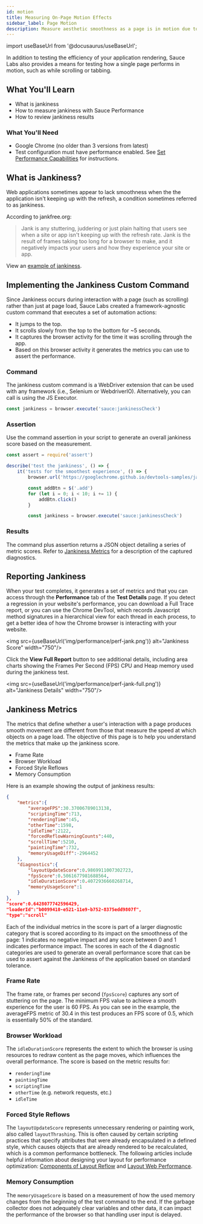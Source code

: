 ```yaml
---
id: motion
title: Measuring On-Page Motion Effects
sidebar_label: Page Motion
description: Measure aesthetic smoothness as a page is in motion due to scrolling or tabbing between fields.
---
```


import useBaseUrl from '@docusaurus/useBaseUrl';

In addition to testing the efficiency of your application rendering, Sauce Labs also provides a means for testing how a single page performs in motion, such as while scrolling or tabbing.

## What You'll Learn

* What is jankiness
* How to measure jankiness with Sauce Performance
* How to review jankiness results

### What You'll Need

* Google Chrome (no older than 3 versions from latest)
* Test configuration must have performance enabled. See [Set Performance Capabilities](/performance/transitions#set-performance-capabilities) for instructions.

## What is Jankiness?

Web applications sometimes appear to lack smoothness when the the application isn't keeping up with the refresh, a condition sometimes referred to as jankiness.  

According to jankfree.org:

> Jank is any stuttering, juddering or just plain halting that users see when a site or app isn't keeping up with the refresh rate. Jank is the result of frames taking too long for a browser to make, and it negatively impacts your users and how they experience your site or app.

View an [example of jankiness](https://googlechrome.github.io/devtools-samples/jank/).

## Implementing the Jankiness Custom Command

Since Jankiness occurs during interaction with a page (such as scrolling) rather than just at page load, Sauce Labs created a framework-agnostic custom command that executes a set of automation actions:

* It jumps to the top.
* It scrolls slowly from the top to the bottom for ~5 seconds.
* It captures the browser activity for the time it was scrolling through the app.
* Based on this browser activity it generates the metrics you can use to assert the performance.

### Command

The jankiness custom command is a WebDriver extension that can be used with any framework (i.e., Selenium or WebdriverIO). Alternatively, you can call is using the JS Executor.

```js title="Jankiness Script Example (WebdriverIO)"
const jankiness = browser.execute('sauce:jankinessCheck')
```

### Assertion

Use the command assertion in your script to generate an overall jankiness score based on the measurement.

```js title="WebdriverIO Jankiness Test Example"
const assert = require('assert')

describe('test the jankiness', () => {
    it('tests for the smoothest experience', () => {
        browser.url('https://googlechrome.github.io/devtools-samples/jank/')

        const addBtn = $('.add')
        for (let i = 0; i < 10; i += 1) {
            addBtn.click()
        }

        const jankiness = browser.execute('sauce:jankinessCheck')
```

### Results

The command plus assertion returns a JSON object detailing a series of metric scores. Refer to [Jankiness Metrics](#jankiness-metrics) for a description of the captured diagnostics.

## Reporting Jankiness

When your test completes, it generates a set of metrics and that you can access through the **Performance** tab of the **Test Details** page. If you detect a regression in your website's performance, you can download a Full Trace report, or you can use the Chrome DevTool, which records Javascript method signatures in a hierarchical view for each thread in each process, to get a better idea of how the Chrome browser is interacting with your website.

<img src={useBaseUrl('img/performance/perf-jank.png')} alt="Jankiness Score" width="750"/>

Click the **View Full Report** button to see additional details, including area charts showing the Frames Per Second (FPS) CPU and Heap memory used during the jankiness test.

<img src={useBaseUrl('img/performance/perf-jank-full.png')} alt="Jankiness Details" width="750"/>

## Jankiness Metrics

The metrics that define whether a user's interaction with a page produces smooth movement are different from those that measure the speed at which objects on a page load. The objective of this page is to help you understand the metrics that make up the jankiness score.

* Frame Rate
* Browser Workload
* Forced Style Reflows
* Memory Consumption

Here is an example showing the output of jankiness results:

```json title="Jankiness Metric Example"
{
    "metrics":{
        "averageFPS":30.37006789013138,
        "scriptingTime":713,
        "renderingTime":45,
        "otherTime":1598,
        "idleTime":2122,
        "forcedReflowWarningCounts":440,
        "scrollTime":5210,
        "paintingTime":732,
        "memoryUsageDiff":-2964452
    },
    "diagnostics":{
        "layoutUpdateScore":0.9869911007302723,
        "fpsScore":0.5061677981688564,
        "idleDurationScore":0.4072936660268714,
        "memoryUsageScore":1
    }
},
"score":0.6428077742596429,
"loaderId":"b0099410-e521-11e9-b752-8375edd9807f",
"type":"scroll"
```

Each of the individual metrics in the score is part of a larger diagnostic category that is scored according to its impact on the smoothness of the page: 1 indicates no negative impact and any score between 0 and 1 indicates performance impact. The scores in each of the 4 diagnostic categories are used to generate an overall performance score that can be used to assert against the Jankiness of the application based on standard tolerance.

### Frame Rate

The frame rate, or frames per second (`fpsScore`) captures any sort of stuttering on the page. The minimum FPS value to achieve a smooth experience for the user is 60 FPS. As you can see in the example, the averageFPS metric of 30.4 in this test produces an FPS score of 0.5, which is essentially 50% of the standard.

### Browser Workload

The `idleDurationScore` represents the extent to which the browser is using resources to redraw content as the page moves, which influences the overall performance. The score is based on the metric results for:

* `renderingTime`
* `paintingTime`
* `scriptingTime`
* `otherTime` (e.g. network requests, etc.)
* `idleTime`

### Forced Style Reflows

The `layoutUpdateScore` represents unnecessary rendering or painting work, also called `layoutThrashing`. This is often caused by certain scripting practices that specify attributes that were already encapsulated in a defined style, which causes objects that are already rendered to be recalculated, which is a common performance bottleneck. The following articles include helpful information about designing your layout for performance optimization: [Components of Layout Reflow](https://gist.github.com/paulirish/5d52fb081b3570c81e3a) and [Layout Web Performance](http://www.kellegous.com/j/2013/01/26/layout-performance/).

### Memory Consumption

The `memoryUsageScore` is based on a measurement of how the used memory changes from the beginning of the test command to the end. If the garbage collector does not adequately clear variables and other data, it can impact the performance of the browser so that handling user input is delayed.
